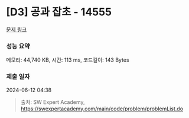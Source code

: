 # [D3] 공과 잡초 - 14555 

[문제 링크](https://swexpertacademy.com/main/code/problem/problemDetail.do?contestProbId=AYGtoa3qARcDFARC) 

### 성능 요약

메모리: 44,740 KB, 시간: 113 ms, 코드길이: 143 Bytes

### 제출 일자

2024-06-12 04:38



> 출처: SW Expert Academy, https://swexpertacademy.com/main/code/problem/problemList.do